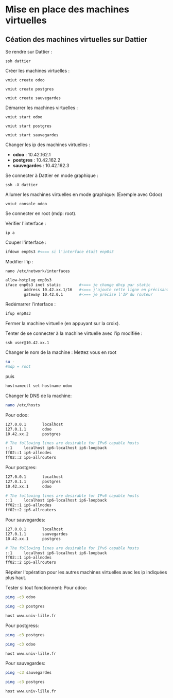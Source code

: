 # Mise en place des machines virtuelles

## Céation des machines virtuelles sur Dattier

Se rendre sur Dattier :

```
ssh dattier
```

Créer les machines virtuelles :

```
vmiut create odoo
```

```
vmiut create postgres
```

```
vmiut create sauvegardes
```

Démarrer les machines virtuelles :

```
vmiut start odoo
```

```
vmiut start postgres
```

```
vmiut start sauvegardes
```

Changer les ip des machines virtuelles :

- **odoo** : 10.42.162.1
- **postgres** : 10.42.162.2
- **sauvegardes** : 10.42.162.3

Se connecter à Dattier en mode graphique :

```
ssh -X dattier
```

Allumer les machines virtuelles en mode graphique:
(Exemple avec Odoo)

```
vmiut console odoo
```

Se connecter en root (mdp: root).

Vérifier l'interface :

```
ip a
```

Couper l'interface :

```sh
ifdown enp0s3 #<=== si l'interface était enp0s3
```

Modifier l'ip :

```
nano /etc/network/interfaces
```

```sh
allow-hotplug enp0s3
iface enp0s3 inet static        #<=== je change dhcp par static
        address 10.42.xx.1/16   #<=== j'ajoute cette ligne en précisant l'IP de ma machine virtuelle
        gateway 10.42.0.1       #<=== je précise l'IP du routeur
```

Redémarrer l'interface :

```sh
ifup enp0s3
```

Fermer la machine virtuelle (en appuyant sur la croix).

Tenter de se connecter à la machine virtuelle avec l'ip modifiée :

```
ssh user@10.42.xx.1
```

Changer le nom de la machine :
Mettez vous en root

```sh
su -
#mdp = root
```

puis

```sh
hostnamectl set-hostname odoo
```

Changer le DNS de la machine:

```sh
nano /etc/hosts
```

Pour odoo:

```sh
127.0.0.1       localhost
127.0.1.1       odoo
10.42.xx.2      postgres

# The following lines are desirable for IPv6 capable hosts
::1     localhost ip6-localhost ip6-loopback
ff02::1 ip6-allnodes
ff02::2 ip6-allrouters
```

Pour postgres:

```sh
127.0.0.1       localhost
127.0.1.1       postgres
10.42.xx.1      odoo

# The following lines are desirable for IPv6 capable hosts
::1     localhost ip6-localhost ip6-loopback
ff02::1 ip6-allnodes
ff02::2 ip6-allrouters
```

Pour sauvegardes:

```sh
127.0.0.1       localhost
127.0.1.1       sauvegardes
10.42.xx.1      postgres

# The following lines are desirable for IPv6 capable hosts
::1     localhost ip6-localhost ip6-loopback
ff02::1 ip6-allnodes
ff02::2 ip6-allrouters
```

Répéter l'opération pour les autres machines virtuelles avec les ip indiquées plus haut.

Tester si tout fonctionnent:
Pour odoo:

```sh
ping -c3 odoo
```

```sh
ping -c3 postgres
```

```sh
host www.univ-lille.fr
```

Pour postgress:

```sh
ping -c3 postgres
```

```sh
ping -c3 odoo
```

```sh
host www.univ-lille.fr
```

Pour sauvegardes:

```sh
ping -c3 sauvegardes
```

```sh
ping -c3 postgres
```

```sh
host www.univ-lille.fr
```